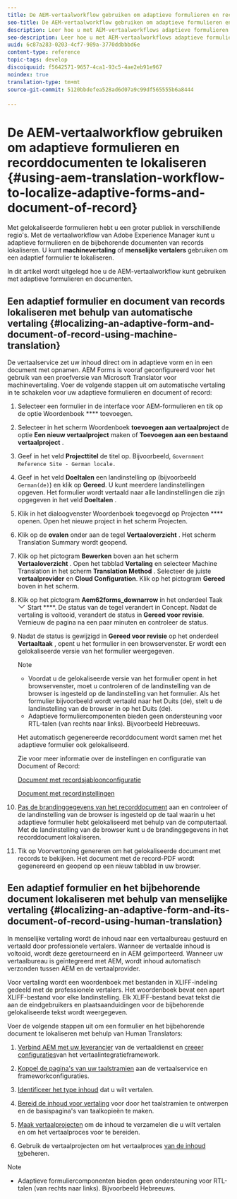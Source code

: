 ```yaml
---
title: De AEM-vertaalworkflow gebruiken om adaptieve formulieren en recorddocumenten te lokaliseren
seo-title: De AEM-vertaalworkflow gebruiken om adaptieve formulieren en recorddocumenten te lokaliseren
description: Leer hoe u met AEM-vertaalworkflows adaptieve formulieren en recorddocumenten kunt lokaliseren.
seo-description: Leer hoe u met AEM-vertaalworkflows adaptieve formulieren en recorddocumenten kunt lokaliseren.
uuid: 6c87a283-0203-4cf7-989a-3770ddbbbd6e
content-type: reference
topic-tags: develop
discoiquuid: f5642571-9657-4ca1-93c5-4ae2eb91e967
noindex: true
translation-type: tm+mt
source-git-commit: 5120bbdefea528ad6d07a9c99df565555b6a8444

---
```



# De AEM-vertaalworkflow gebruiken om adaptieve formulieren en recorddocumenten te lokaliseren {#using-aem-translation-workflow-to-localize-adaptive-forms-and-document-of-record}

Met gelokaliseerde formulieren hebt u een groter publiek in verschillende regio&#39;s. Met de vertaalworkflow van Adobe Experience Manager kunt u adaptieve formulieren en de bijbehorende documenten van records lokaliseren. U kunt **machinevertaling** of **menselijke vertalers** gebruiken om een adaptief formulier te lokaliseren.

In dit artikel wordt uitgelegd hoe u de AEM-vertaalworkflow kunt gebruiken met adaptieve formulieren en documenten.

## Een adaptief formulier en document van records lokaliseren met behulp van automatische vertaling {#localizing-an-adaptive-form-and-document-of-record-using-machine-translation}

De vertaalservice zet uw inhoud direct om in adaptieve vorm en in een document met opnamen. AEM Forms is vooraf geconfigureerd voor het gebruik van een proefversie van Microsoft Translator voor machinevertaling. Voer de volgende stappen uit om automatische vertaling in te schakelen voor uw adaptieve formulieren en document of record:

1. Selecteer een formulier in de interface voor AEM-formulieren en tik op de optie Woordenboek **** toevoegen.
1. Selecteer in het scherm Woordenboek **toevoegen aan vertaalproject** de optie **Een nieuw vertaalproject** maken of **Toevoegen aan een bestaand vertaalproject** .
1. Geef in het veld **Projecttitel** de titel op. Bijvoorbeeld, `Government Reference Site - German locale.`
1. Geef in het veld **Doeltalen** een landinstelling op (bijvoorbeeld `German(de)`) en klik op **Gereed**. U kunt meerdere landinstellingen opgeven. Het formulier wordt vertaald naar alle landinstellingen die zijn opgegeven in het veld **Doeltalen** .
1. Klik in het dialoogvenster Woordenboek toegevoegd op Projecten **** openen. Open het nieuwe project in het scherm Projecten.
1. Klik op de **ovalen** onder aan de tegel **Vertaaloverzicht** . Het scherm Translation Summary wordt geopend.
1. Klik op het pictogram **Bewerken** boven aan het scherm **Vertaaloverzicht** . Open het tabblad **Vertaling** en selecteer Machine Translation in het scherm **Translation Method** . Selecteer de juiste **vertaalprovider** en **Cloud Configuration**. Klik op het pictogram **Gereed** boven in het scherm.
1. Klik op het pictogram **Aem62forms_downarrow** in het onderdeel Taak ![omzetten en klik op](assets/aem62forms_downarrow.png) Start ****. De status van de tegel verandert in Concept. Nadat de vertaling is voltooid, verandert de status in **Gereed voor revisie**. Vernieuw de pagina na een paar minuten en controleer de status.
1. Nadat de status is gewijzigd in **Gereed voor revisie** op het onderdeel **Vertaaltaak** , opent u het formulier in een browservenster. Er wordt een gelokaliseerde versie van het formulier weergegeven.

   >[!NOTE]
   >
   >* Voordat u de gelokaliseerde versie van het formulier opent in het browservenster, moet u controleren of de landinstelling van de browser is ingesteld op de landinstelling van het formulier. Als het formulier bijvoorbeeld wordt vertaald naar het Duits (de), stelt u de landinstelling van de browser in op het Duits (de).
   >* Adaptieve formuliercomponenten bieden geen ondersteuning voor RTL-talen (van rechts naar links). Bijvoorbeeld Hebreeuws.


   Het automatisch gegenereerde recorddocument wordt samen met het adaptieve formulier ook gelokaliseerd.

   Zie voor meer informatie over de instellingen en configuratie van Document of Record:

   [Document met recordsjabloonconfiguratie](/help/forms/using/generate-document-of-record-for-non-xfa-based-adaptive-forms.md#p-document-of-record-template-configuration-p)

   [Document met recordinstellingen](/help/forms/using/generate-document-of-record-for-non-xfa-based-adaptive-forms.md#p-document-of-record-settings-p)

1. [Pas de brandinggegevens van het recorddocument](/help/forms/using/generate-document-of-record-for-non-xfa-based-adaptive-forms.md) aan en controleer of de landinstelling van de browser is ingesteld op de taal waarin u het adaptieve formulier hebt gelokaliseerd met behulp van de computertaal. Met de landinstelling van de browser kunt u de brandinggegevens in het recorddocument lokaliseren.
1. Tik op Voorvertoning genereren om het gelokaliseerde document met records te bekijken. Het document met de record-PDF wordt gegenereerd en geopend op een nieuw tabblad in uw browser.

## Een adaptief formulier en het bijbehorende document lokaliseren met behulp van menselijke vertaling {#localizing-an-adaptive-form-and-its-document-of-record-using-human-translation}

In menselijke vertaling wordt de inhoud naar een vertaalbureau gestuurd en vertaald door professionele vertalers. Wanneer de vertaalde inhoud is voltooid, wordt deze geretourneerd en in AEM geïmporteerd. Wanneer uw vertaalbureau is geïntegreerd met AEM, wordt inhoud automatisch verzonden tussen AEM en de vertaalprovider.

Voor vertaling wordt een woordenboek met bestanden in XLIFF-indeling gedeeld met de professionele vertalers. Het woordenboek bevat een apart XLIFF-bestand voor elke landinstelling. Elk XLIFF-bestand bevat tekst die aan de eindgebruikers en plaatsaanduidingen voor de bijbehorende gelokaliseerde tekst wordt weergegeven.

Voer de volgende stappen uit om een formulier en het bijbehorende document te lokaliseren met behulp van Human Translators:

1. [Verbind AEM met uw leverancier](/help/sites-administering/tc-tic.md) van de vertaaldienst en [creeer configuraties](/help/sites-administering/tc-tic.md)van het vertaalintegratieframework.

1. [Koppel de pagina&#39;s van uw taalstramien](/help/sites-administering/tc-tic.md) aan de vertaalservice en frameworkconfiguraties.

1. [Identificeer het type inhoud](/help/sites-administering/tc-rules.md) dat u wilt vertalen.

1. [Bereid de inhoud voor vertaling](/help/sites-administering/tc-prep.md) voor door het taalstramien te ontwerpen en de basispagina&#39;s van taalkopieën te maken.

1. [Maak vertaalprojecten](/help/sites-administering/tc-manage.md) om de inhoud te verzamelen die u wilt vertalen en om het vertaalproces voor te bereiden.

1. Gebruik de vertaalprojecten om het vertaalproces [van de inhoud te](/help/sites-administering/tc-manage.md)beheren.

>[!NOTE]
>
>* Adaptieve formuliercomponenten bieden geen ondersteuning voor RTL-talen (van rechts naar links). Bijvoorbeeld Hebreeuws.
>



